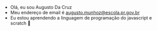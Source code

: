 -   Olá, eu sou Augusto Da Cruz
-   Meu endereço de email é augusto.munhoz@escola.pr.gov.br
-   Eu estou aprendendo a linguagem de programação do javascript e scratch
💞️
